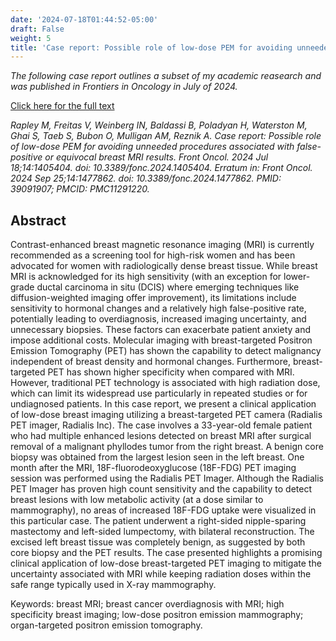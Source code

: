 ```yaml
---
date: '2024-07-18T01:44:52-05:00'
draft: False
weight: 5
title: 'Case report: Possible role of low-dose PEM for avoiding unneeded procedures associated with false-positive or equivocal breast MRI results'
---
```


*The following case report outlines a subset of my academic reasearch and was published in Frontiers in Oncology in July of 2024.*

[Click here for the full text](https://pmc.ncbi.nlm.nih.gov/articles/PMC11291220/)

*Rapley M, Freitas V, Weinberg IN, Baldassi B, Poladyan H, Waterston M, Ghai S, Taeb S, Bubon O, Mulligan AM, Reznik A. Case report: Possible role of low-dose PEM for avoiding unneeded procedures associated with false-positive or equivocal breast MRI results. Front Oncol. 2024 Jul 18;14:1405404. doi: 10.3389/fonc.2024.1405404. Erratum in: Front Oncol. 2024 Sep 25;14:1477862. doi: 10.3389/fonc.2024.1477862. PMID: 39091907; PMCID: PMC11291220.*

## Abstract

Contrast-enhanced breast magnetic resonance imaging (MRI) is currently recommended as a screening tool for high-risk women and has been advocated for women with radiologically dense breast tissue. While breast MRI is acknowledged for its high sensitivity (with an exception for lower-grade ductal carcinoma in situ (DCIS) where emerging techniques like diffusion-weighted imaging offer improvement), its limitations include sensitivity to hormonal changes and a relatively high false-positive rate, potentially leading to overdiagnosis, increased imaging uncertainty, and unnecessary biopsies. These factors can exacerbate patient anxiety and impose additional costs. Molecular imaging with breast-targeted Positron Emission Tomography (PET) has shown the capability to detect malignancy independent of breast density and hormonal changes. Furthermore, breast-targeted PET has shown higher specificity when compared with MRI. However, traditional PET technology is associated with high radiation dose, which can limit its widespread use particularly in repeated studies or for undiagnosed patients. In this case report, we present a clinical application of low-dose breast imaging utilizing a breast-targeted PET camera (Radialis PET imager, Radialis Inc). The case involves a 33-year-old female patient who had multiple enhanced lesions detected on breast MRI after surgical removal of a malignant phyllodes tumor from the right breast. A benign core biopsy was obtained from the largest lesion seen in the left breast. One month after the MRI, 18F-fluorodeoxyglucose (18F-FDG) PET imaging session was performed using the Radialis PET Imager. Although the Radialis PET Imager has proven high count sensitivity and the capability to detect breast lesions with low metabolic activity (at a dose similar to mammography), no areas of increased 18F-FDG uptake were visualized in this particular case. The patient underwent a right-sided nipple-sparing mastectomy and left-sided lumpectomy, with bilateral reconstruction. The excised left breast tissue was completely benign, as suggested by both core biopsy and the PET results. The case presented highlights a promising clinical application of low-dose breast-targeted PET imaging to mitigate the uncertainty associated with MRI while keeping radiation doses within the safe range typically used in X-ray mammography.

Keywords: breast MRI; breast cancer overdiagnosis with MRI; high specificity breast imaging; low-dose positron emission mammography; organ-targeted positron emission tomography.